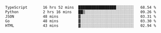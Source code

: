 <!--START_SECTION:waka-->

```txt
TypeScript       16 hrs 52 mins  █████████████████░░░░░░░░   68.54 %
Python           2 hrs 16 mins   ██▒░░░░░░░░░░░░░░░░░░░░░░   09.26 %
JSON             48 mins         ▓░░░░░░░░░░░░░░░░░░░░░░░░   03.31 %
Go               48 mins         ▓░░░░░░░░░░░░░░░░░░░░░░░░   03.30 %
HTML             43 mins         ▓░░░░░░░░░░░░░░░░░░░░░░░░   02.94 %
```

<!--END_SECTION:waka-->